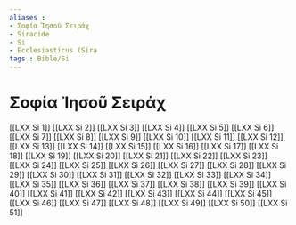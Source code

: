 ```yaml
---
aliases : 
- Σοφία Ἰησοῦ Σειράχ
- Siracide
- Si
- Ecclesiasticus (Sira
tags : Bible/Si
---
```


# Σοφία Ἰησοῦ Σειράχ

[[LXX Si 1]]
[[LXX Si 2]]
[[LXX Si 3]]
[[LXX Si 4]]
[[LXX Si 5]]
[[LXX Si 6]]
[[LXX Si 7]]
[[LXX Si 8]]
[[LXX Si 9]]
[[LXX Si 10]]
[[LXX Si 11]]
[[LXX Si 12]]
[[LXX Si 13]]
[[LXX Si 14]]
[[LXX Si 15]]
[[LXX Si 16]]
[[LXX Si 17]]
[[LXX Si 18]]
[[LXX Si 19]]
[[LXX Si 20]]
[[LXX Si 21]]
[[LXX Si 22]]
[[LXX Si 23]]
[[LXX Si 24]]
[[LXX Si 25]]
[[LXX Si 26]]
[[LXX Si 27]]
[[LXX Si 28]]
[[LXX Si 29]]
[[LXX Si 30]]
[[LXX Si 31]]
[[LXX Si 32]]
[[LXX Si 33]]
[[LXX Si 34]]
[[LXX Si 35]]
[[LXX Si 36]]
[[LXX Si 37]]
[[LXX Si 38]]
[[LXX Si 39]]
[[LXX Si 40]]
[[LXX Si 41]]
[[LXX Si 42]]
[[LXX Si 43]]
[[LXX Si 44]]
[[LXX Si 45]]
[[LXX Si 46]]
[[LXX Si 47]]
[[LXX Si 48]]
[[LXX Si 49]]
[[LXX Si 50]]
[[LXX Si 51]]
